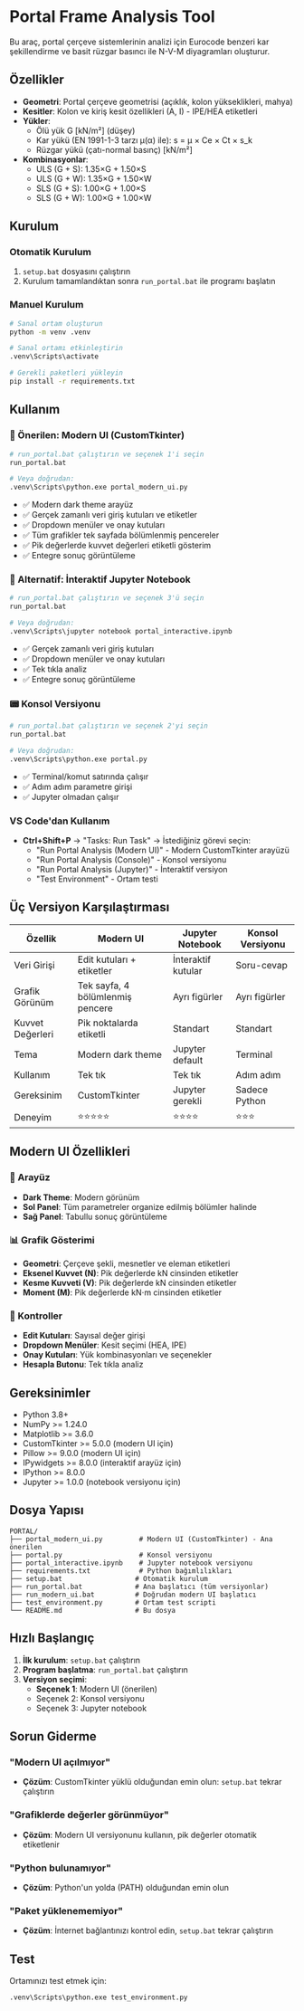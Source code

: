 # Portal Frame Analysis Tool

Bu araç, portal çerçeve sistemlerinin analizi için Eurocode benzeri kar şekillendirme ve basit rüzgar basıncı ile N-V-M diyagramları oluşturur.

## Özellikler

- **Geometri**: Portal çerçeve geometrisi (açıklık, kolon yükseklikleri, mahya)
- **Kesitler**: Kolon ve kiriş kesit özellikleri (A, I) - IPE/HEA etiketleri
- **Yükler**:
  - Ölü yük G [kN/m²] (düşey)
  - Kar yükü (EN 1991-1-3 tarzı μ(α) ile): s = μ × Ce × Ct × s_k
  - Rüzgar yükü (çatı-normal basınç) [kN/m²]
- **Kombinasyonlar**:
  - ULS (G + S): 1.35×G + 1.50×S
  - ULS (G + W): 1.35×G + 1.50×W
  - SLS (G + S): 1.00×G + 1.00×S
  - SLS (G + W): 1.00×G + 1.00×W

## Kurulum

### Otomatik Kurulum
1. `setup.bat` dosyasını çalıştırın
2. Kurulum tamamlandıktan sonra `run_portal.bat` ile programı başlatın

### Manuel Kurulum
```bash
# Sanal ortam oluşturun
python -m venv .venv

# Sanal ortamı etkinleştirin
.venv\Scripts\activate

# Gerekli paketleri yükleyin
pip install -r requirements.txt
```

## Kullanım

### 🎯 Önerilen: Modern UI (CustomTkinter)
```bash
# run_portal.bat çalıştırın ve seçenek 1'i seçin
run_portal.bat

# Veya doğrudan:
.venv\Scripts\python.exe portal_modern_ui.py
```
- ✅ Modern dark theme arayüz
- ✅ Gerçek zamanlı veri giriş kutuları ve etiketler
- ✅ Dropdown menüler ve onay kutuları
- ✅ Tüm grafikler tek sayfada bölümlenmiş pencereler
- ✅ Pik değerlerde kuvvet değerleri etiketli gösterim
- ✅ Entegre sonuç görüntüleme

### 📓 Alternatif: İnteraktif Jupyter Notebook
```bash
# run_portal.bat çalıştırın ve seçenek 3'ü seçin
run_portal.bat

# Veya doğrudan:
.venv\Scripts\jupyter notebook portal_interactive.ipynb
```
- ✅ Gerçek zamanlı veri giriş kutuları
- ✅ Dropdown menüler ve onay kutuları
- ✅ Tek tıkla analiz
- ✅ Entegre sonuç görüntüleme

### 📟 Konsol Versiyonu
```bash
# run_portal.bat çalıştırın ve seçenek 2'yi seçin
run_portal.bat

# Veya doğrudan:
.venv\Scripts\python.exe portal.py
```
- ✅ Terminal/komut satırında çalışır
- ✅ Adım adım parametre girişi
- ✅ Jupyter olmadan çalışır

### VS Code'dan Kullanım
- **Ctrl+Shift+P** → "Tasks: Run Task" → İstediğiniz görevi seçin:
  - "Run Portal Analysis (Modern UI)" - Modern CustomTkinter arayüzü
  - "Run Portal Analysis (Console)" - Konsol versiyonu
  - "Run Portal Analysis (Jupyter)" - İnteraktif versiyon
  - "Test Environment" - Ortam testi

## Üç Versiyon Karşılaştırması

| Özellik | Modern UI | Jupyter Notebook | Konsol Versiyonu |
|---------|-----------|------------------|-------------------|
| Veri Girişi | Edit kutuları + etiketler | İnteraktif kutular | Soru-cevap |
| Grafik Görünüm | Tek sayfa, 4 bölümlenmiş pencere | Ayrı figürler | Ayrı figürler |
| Kuvvet Değerleri | Pik noktalarda etiketli | Standart | Standart |
| Tema | Modern dark theme | Jupyter default | Terminal |
| Kullanım | Tek tık | Tek tık | Adım adım |
| Gereksinim | CustomTkinter | Jupyter gerekli | Sadece Python |
| Deneyim | ⭐⭐⭐⭐⭐ | ⭐⭐⭐⭐ | ⭐⭐⭐ |

## Modern UI Özellikleri

### 🎨 Arayüz
- **Dark Theme**: Modern görünüm
- **Sol Panel**: Tüm parametreler organize edilmiş bölümler halinde
- **Sağ Panel**: Tabullu sonuç görüntüleme

### 📊 Grafik Gösterimi
- **Geometri**: Çerçeve şekli, mesnetler ve eleman etiketleri
- **Eksenel Kuvvet (N)**: Pik değerlerde kN cinsinden etiketler
- **Kesme Kuvveti (V)**: Pik değerlerde kN cinsinden etiketler
- **Moment (M)**: Pik değerlerde kN⋅m cinsinden etiketler

### 🔧 Kontroller
- **Edit Kutuları**: Sayısal değer girişi
- **Dropdown Menüler**: Kesit seçimi (HEA, IPE)
- **Onay Kutuları**: Yük kombinasyonları ve seçenekler
- **Hesapla Butonu**: Tek tıkla analiz

## Gereksinimler

- Python 3.8+
- NumPy >= 1.24.0
- Matplotlib >= 3.6.0
- CustomTkinter >= 5.0.0 (modern UI için)
- Pillow >= 9.0.0 (modern UI için)
- IPywidgets >= 8.0.0 (interaktif arayüz için)
- IPython >= 8.0.0
- Jupyter >= 1.0.0 (notebook versiyonu için)

## Dosya Yapısı

```
PORTAL/
├── portal_modern_ui.py         # Modern UI (CustomTkinter) - Ana önerilen
├── portal.py                   # Konsol versiyonu
├── portal_interactive.ipynb    # Jupyter notebook versiyonu
├── requirements.txt            # Python bağımlılıkları
├── setup.bat                  # Otomatik kurulum
├── run_portal.bat             # Ana başlatıcı (tüm versiyonlar)
├── run_modern_ui.bat          # Doğrudan modern UI başlatıcı
├── test_environment.py        # Ortam test scripti
└── README.md                  # Bu dosya
```

## Hızlı Başlangıç

1. **İlk kurulum**: `setup.bat` çalıştırın
2. **Program başlatma**: `run_portal.bat` çalıştırın
3. **Versiyon seçimi**: 
   - **Seçenek 1**: Modern UI (önerilen)
   - Seçenek 2: Konsol versiyonu
   - Seçenek 3: Jupyter notebook

## Sorun Giderme

### "Modern UI açılmıyor"
- **Çözüm**: CustomTkinter yüklü olduğundan emin olun: `setup.bat` tekrar çalıştırın

### "Grafiklerde değerler görünmüyor"
- **Çözüm**: Modern UI versiyonunu kullanın, pik değerler otomatik etiketlenir

### "Python bulunamıyor"
- **Çözüm**: Python'un yolda (PATH) olduğundan emin olun

### "Paket yüklenememiyor"
- **Çözüm**: İnternet bağlantınızı kontrol edin, `setup.bat` tekrar çalıştırın

## Test

Ortamınızı test etmek için:
```bash
.venv\Scripts\python.exe test_environment.py
```
